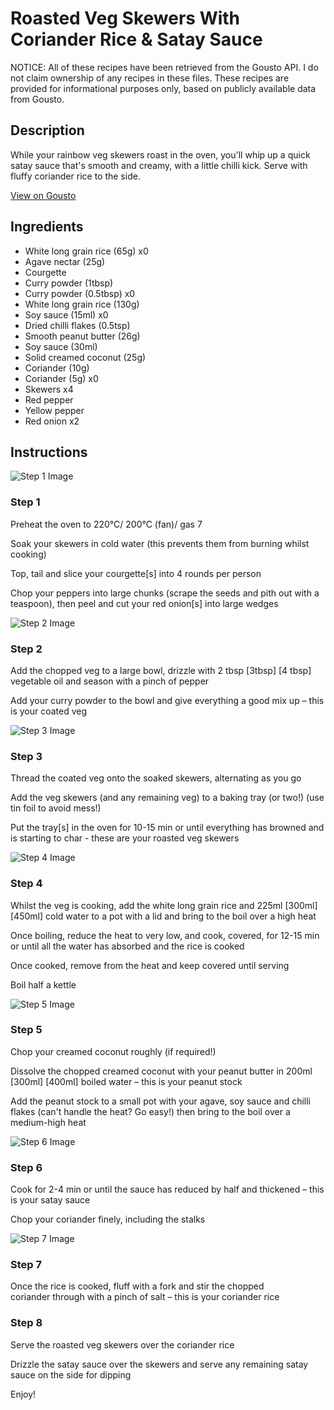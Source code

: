 # Roasted Veg Skewers With Coriander Rice & Satay Sauce

NOTICE: All of these recipes have been retrieved from the Gousto API. I do not claim ownership of any recipes in these files. These recipes are provided for informational purposes only, based on publicly available data from Gousto.

## Description

While your rainbow veg skewers roast in the oven, you'll whip up a quick satay sauce that's smooth and creamy, with a little chilli kick. Serve with fluffy coriander rice to the side. 

[View on Gousto](https://www.gousto.co.uk/recipes/cookbook/roasted-veg-satay-skewers-with-coriander-rice)

## Ingredients

- White long grain rice (65g) x0
- Agave nectar (25g)
- Courgette
- Curry powder (1tbsp)
- Curry powder (0.5tbsp) x0
- White long grain rice (130g)
- Soy sauce (15ml) x0
- Dried chilli flakes (0.5tsp)
- Smooth peanut butter (26g)
- Soy sauce (30ml)
- Solid creamed coconut (25g)
- Coriander (10g)
- Coriander (5g) x0
- Skewers x4
- Red pepper
- Yellow pepper
- Red onion x2

## Instructions

![Step 1 Image](https://production-media.gousto.co.uk/cms/recipe-step-image/688_step-1-x200.jpg)

### Step 1

Preheat the oven to 220°C/ 200°C (fan)/ gas 7

Soak your skewers in cold water (this prevents them from burning whilst cooking)

Top, tail and slice your courgette[s] into 4 rounds per person

Chop your peppers into large chunks (scrape the seeds and pith out with a teaspoon), then peel and cut your red onion[s] into large wedges

![Step 2 Image](https://production-media.gousto.co.uk/cms/recipe-step-image/688_step-2-x200.jpg)

### Step 2

Add the chopped veg to a large bowl, drizzle with 2 tbsp <span class="text-purple">[3tbsp]</span> <span class="text-danger">[4 tbsp]</span> vegetable oil and season with a pinch of pepper

Add your curry powder to the bowl and give everything a good mix up – this is your coated veg

![Step 3 Image](https://production-media.gousto.co.uk/cms/recipe-step-image/step-4-copy-1666714973163-x200.jpg)

### Step 3

Thread the coated veg onto the soaked skewers, alternating as you go

Add the veg skewers (and any remaining veg) to a baking tray (or two!) (use tin foil to avoid mess!)

Put the tray[s] in the oven for 10-15 min or until everything has browned and is starting to char - these are your roasted veg skewers

![Step 4 Image](https://production-media.gousto.co.uk/cms/recipe-step-image/Rice-in-pot-with-water-1646667907911-x200.jpg)

### Step 4

Whilst the veg is cooking, add the white long grain rice and 225ml <span class="text-purple">[300ml]</span> <span class="text-danger">[450ml]</span> cold water to a pot with a lid and bring to the boil over a high heat

Once boiling, reduce the heat to very low, and cook, covered, for 12-15 min or until all the water has absorbed and the rice is cooked

Once cooked, remove from the heat and keep covered until serving

Boil half a kettle

![Step 5 Image](https://production-media.gousto.co.uk/cms/recipe-step-image/688.-step-5-x200.jpg)

### Step 5

Chop your creamed coconut roughly (if required!)

Dissolve the chopped creamed coconut with your peanut butter in 200ml <span class="text-purple">[300ml]</span> <span class="text-danger">[400ml]</span> boiled water – this is your peanut stock

Add the peanut stock to a small pot with your agave, soy sauce and chilli flakes (can't handle the heat? Go easy!) then bring to the boil over a medium-high heat

![Step 6 Image](https://production-media.gousto.co.uk/cms/recipe-step-image/688.-step-6-x200.jpg)

### Step 6

Cook for 2-4 min or until the sauce has reduced by half and thickened – this is your satay sauce

Chop your coriander finely, including the stalks

![Step 7 Image](https://production-media.gousto.co.uk/cms/recipe-step-image/688.-step-7-x200.jpg)

### Step 7

Once the rice is cooked, fluff with a fork and stir the chopped coriander through with a pinch of salt – this is your coriander rice

### Step 8

Serve the roasted veg skewers over the coriander rice

Drizzle the satay sauce over the skewers and serve any remaining satay sauce on the side for dipping

Enjoy!

